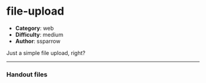 file-upload
======================

- **Category**: web
- **Difficulty**: medium
- **Author**: ssparrow

Just a simple file upload, right?

---

### Handout files


